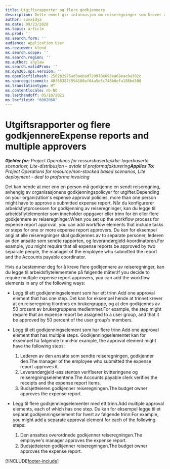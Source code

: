 ```yaml
---
title: Utgiftsrapporter og flere godkjennere
description: Dette emnet gir informasjon om reiseregninger som krever at flere enn én person må godkjennes.
author: suvaidya
ms.date: 09/23/2020
ms.topic: article
ms.prod: ''
ms.search.form: ''
audience: Application User
ms.reviewer: kfend
ms.search.scope: ''
ms.search.region: ''
ms.author: shylaw
ms.search.validFrom: ''
ms.dyn365.ops.version: ''
ms.openlocfilehash: 2502b2975ad3aebad720970e693ea68eac0a302c
ms.sourcegitcommit: 40f68387f594180af64a5e5c748b6efa188bd300
ms.translationtype: HT
ms.contentlocale: nb-NO
ms.lasthandoff: 05/10/2021
ms.locfileid: "6002068"
---
```

# <a name="expense-reports-and-multiple-approvers"></a><span data-ttu-id="ae289-103">Utgiftsrapporter og flere godkjennere</span><span class="sxs-lookup"><span data-stu-id="ae289-103">Expense reports and multiple approvers</span></span>

<span data-ttu-id="ae289-104">_**Gjelder for:** Project Operations for ressursbaserte/ikke-lagerbaserte scenarioer, Lite-distribusjon – avtale til proformafakturering_</span><span class="sxs-lookup"><span data-stu-id="ae289-104">_**Applies To:** Project Operations for resource/non-stocked based scenarios, Lite deployment - deal to proforma invoicing_</span></span>

<span data-ttu-id="ae289-105">Det kan hende at mer enn én person må godkjenne en sendt reiseregning, avhengig av organisasjonens godkjenningspolicyer for utgifter.</span><span class="sxs-lookup"><span data-stu-id="ae289-105">Depending on your organization's expense approval policies, more than one person might have to approve a submitted expense report.</span></span> <span data-ttu-id="ae289-106">Når du konfigurerer arbeidsflytprosessen for godkjenning av reiseregninger, kan du legge til arbeidsflytelementer som inneholder oppgaver eller trinn for én eller flere godkjennere av reiseregninger.</span><span class="sxs-lookup"><span data-stu-id="ae289-106">When you set up the workflow process for expense report approval, you can add workflow elements that include tasks or steps for one or more expense report approvers.</span></span> <span data-ttu-id="ae289-107">Du kan for eksempel angi at alle reiseregninger skal godkjennes av to separate personer, lederen av den ansatte som sendte rapporten, og leverandørgjeld-koordinatoren.</span><span class="sxs-lookup"><span data-stu-id="ae289-107">For example, you might require that all expense reports be approved by two separate people, the manager of the employee who submitted the report and the Accounts payable coordinator.</span></span>

<span data-ttu-id="ae289-108">Hvis du bestemmer deg for å kreve flere godkjennere av reiseregninger, kan du legge til arbeidsflytelementene på følgende måter:</span><span class="sxs-lookup"><span data-stu-id="ae289-108">If you decide to require multiple expense report approvers, you can add the workflow elements in any of the following ways:</span></span>

- <span data-ttu-id="ae289-109">Legg til ett godkjenningselement som har ett trinn.</span><span class="sxs-lookup"><span data-stu-id="ae289-109">Add one approval element that has one step.</span></span> <span data-ttu-id="ae289-110">Det kan for eksempel hende at trinnet krever at en reiseregning tilordnes en brukergruppe, og at den godkjennes av 50 prosent av brukergruppens medlemmer.</span><span class="sxs-lookup"><span data-stu-id="ae289-110">For example, the step might require that an expense report be assigned to a user group, and that it be approved by 50 percent of the user group's members.</span></span>
- <span data-ttu-id="ae289-111">Legg til ett godkjenningselement som har flere trinn.</span><span class="sxs-lookup"><span data-stu-id="ae289-111">Add one approval element that has multiple steps.</span></span> <span data-ttu-id="ae289-112">Godkjenningselementet kan for eksempel ha følgende trinn:</span><span class="sxs-lookup"><span data-stu-id="ae289-112">For example, the approval element might have the following steps:</span></span>

    1. <span data-ttu-id="ae289-113">Lederen av den ansatte som sendte reiseregningen, godkjenner den.</span><span class="sxs-lookup"><span data-stu-id="ae289-113">The manager of the employee who submitted the expense report approves it.</span></span>
    2. <span data-ttu-id="ae289-114">Leverandørgjeld-assistenten verifiserer kvitteringene og reiseregningselementene.</span><span class="sxs-lookup"><span data-stu-id="ae289-114">The Accounts payable clerk verifies the receipts and the expense report items.</span></span>
    3. <span data-ttu-id="ae289-115">Budsjetteieren godkjenner reiseregningen.</span><span class="sxs-lookup"><span data-stu-id="ae289-115">The budget owner approves the expense report.</span></span>

- <span data-ttu-id="ae289-116">Legg til flere godkjenningselementer med ett trinn.</span><span class="sxs-lookup"><span data-stu-id="ae289-116">Add multiple approval elements, each of which has one step.</span></span> <span data-ttu-id="ae289-117">Du kan for eksempel legge til et separat godkjenningselement for hvert av følgende trinn:</span><span class="sxs-lookup"><span data-stu-id="ae289-117">For example, you might add a separate approval element for each of the following steps:</span></span>

    1. <span data-ttu-id="ae289-118">Den ansattes overordnede godkjenner reiseregningen.</span><span class="sxs-lookup"><span data-stu-id="ae289-118">The employee's manager approves the expense report.</span></span>
    2. <span data-ttu-id="ae289-119">Budsjetteieren godkjenner reiseregningen.</span><span class="sxs-lookup"><span data-stu-id="ae289-119">The budget owner approves the expense report.</span></span>


[!INCLUDE[footer-include](../includes/footer-banner.md)]